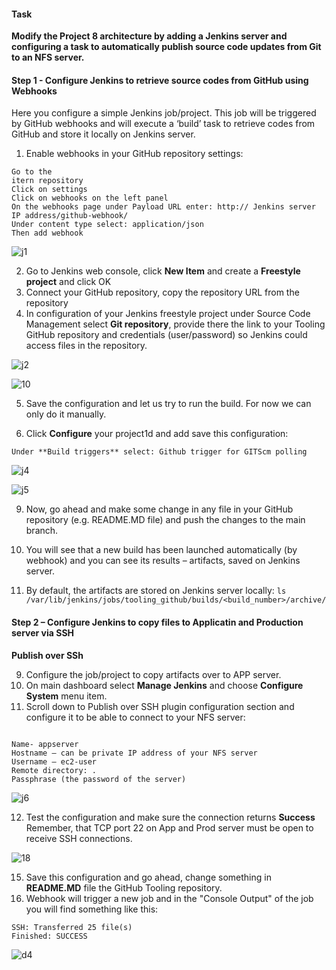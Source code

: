 

#### Task
**Modify the Project 8 architecture by adding a Jenkins server and configuring a task to automatically publish source code updates from Git to an NFS server.**




#### Step 1 - Configure Jenkins to retrieve source codes from GitHub using Webhooks
Here you configure a simple Jenkins job/project. This job will be triggered by GitHub webhooks and will execute a ‘build’ task to retrieve codes from GitHub and store it locally on Jenkins server.

1. Enable webhooks in your GitHub repository settings: 
```
Go to the 
itern repository
Click on settings
Click on webhooks on the left panel
On the webhooks page under Payload URL enter: http:// Jenkins server IP address/github-webhook/
Under content type select: application/json
Then add webhook
```
![j1](https://user-images.githubusercontent.com/101978292/219968490-b165c5f3-88ab-414d-a4b2-2c1aafb0fee7.jpg)



2. Go to Jenkins web console, click **New Item** and create a **Freestyle project** and click OK
3. Connect your GitHub repository, copy the repository URL from the repository
4. In configuration of your Jenkins freestyle project under Source Code Management select **Git repository**, provide there the link to your Tooling GitHub repository and credentials (user/password) so Jenkins could access files in the repository.

![j2](https://user-images.githubusercontent.com/101978292/219968525-c8652b8b-b53a-4aaa-9404-798c3f149777.jpg)


![10](https://user-images.githubusercontent.com/101978292/217399209-47c65df8-2963-47a9-a0cc-89e54727ad36.jpg)


5. Save the configuration and let us try to run the build. For now we can only do it manually.



6. Click **Configure** your project1d and add save this configuration:

``` 
Under **Build triggers** select: Github trigger for GITScm polling

```

![j4](https://user-images.githubusercontent.com/101978292/219968540-817e0c1c-5ec1-4420-b352-7c1a2cd9f1f4.jpg)

![j5](https://user-images.githubusercontent.com/101978292/219968545-e6ec561d-79a0-4a1a-95ac-23e67b20b8a5.jpg)

9. Now, go ahead and make some change in any file in your GitHub repository (e.g. README.MD file) and push the changes to the main branch.
10. You will see that a new build has been launched automatically (by webhook) and you can see its results – artifacts, saved on Jenkins server.




11. By default, the artifacts are stored on Jenkins server locally: `ls /var/lib/jenkins/jobs/tooling_github/builds/<build_number>/archive/`


#### Step 2 – Configure Jenkins to copy files to Applicatin and Production server via SSH

**Publish over SSh**

9. Configure the job/project to copy artifacts over to APP server.
10. On main dashboard select **Manage Jenkins** and choose **Configure System** menu item.
11. Scroll down to Publish over SSH plugin configuration section and configure it to be able to connect to your NFS server:

```

Name- appserver
Hostname – can be private IP address of your NFS server
Username – ec2-user 
Remote directory: . 
Passphrase (the password of the server)

```

![j6](https://user-images.githubusercontent.com/101978292/219968611-8bfa3a80-de8e-4228-9fec-6e8421e45ed5.jpg)


12. Test the configuration and make sure the connection returns **Success** Remember, that TCP port 22 on App and Prod server must be open to receive SSH connections.

![18](https://user-images.githubusercontent.com/101978292/217401048-80806dce-8415-408f-866d-71166ad1a105.jpg)




15. Save this configuration and go ahead, change something in **README.MD** file the GitHub Tooling repository.
16. Webhook will trigger a new job and in the "Console Output" of the job you will find something like this:
```
SSH: Transferred 25 file(s)
Finished: SUCCESS
```


![d4](https://user-images.githubusercontent.com/101978292/219968729-ca8f3d3d-71c2-48d3-b704-f7be0a5fd38f.jpg)



